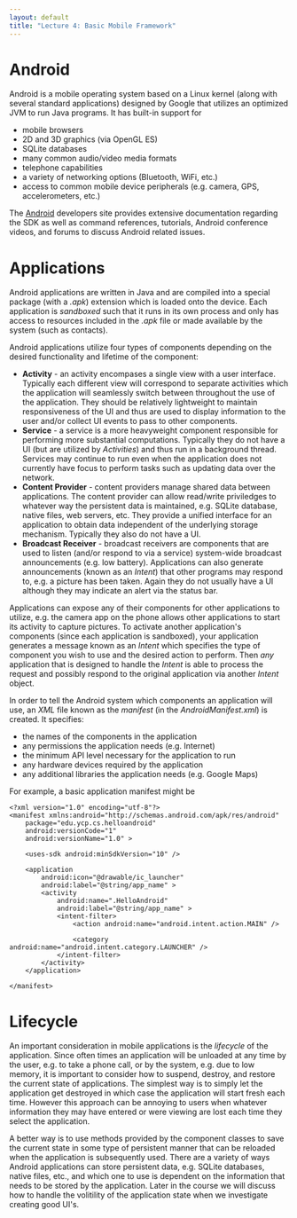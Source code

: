 ```yaml
---
layout: default
title: "Lecture 4: Basic Mobile Framework"
---
```


Android
=======

Android is a mobile operating system based on a Linux kernel (along with several standard applications) designed by Google that utilizes an optimized JVM to run Java programs. It has built-in support for

-   mobile browsers
-   2D and 3D graphics (via OpenGL ES)
-   SQLite databases
-   many common audio/video media formats
-   telephone capabilities
-   a variety of networking options (Bluetooth, WiFi, etc.)
-   access to common mobile device peripherals (e.g. camera, GPS, accelerometers, etc.)

The [Android](http://developer.android.com/index.html) developers site provides extensive documentation regarding the SDK as well as command references, tutorials, Android conference videos, and forums to discuss Android related issues.

Applications
============

Android applications are written in Java and are compiled into a special package (with a *.apk*) extension which is loaded onto the device. Each application is *sandboxed* such that it runs in its own process and only has access to resources included in the *.apk* file or made available by the system (such as contacts).

Android applications utilize four types of components depending on the desired functionality and lifetime of the component:

-   **Activity** - an activity encompases a single view with a user interface. Typically each different view will correspond to separate activities which the application will seamlessly switch between throughout the use of the application. They should be relatively lightweight to maintain responsiveness of the UI and thus are used to display information to the user and/or collect UI events to pass to other components.
-   **Service** - a service is a more heavyweight component responsible for performing more substantial computations. Typically they do not have a UI (but are utilized by *Activities*) and thus run in a background thread. Services may continue to run even when the application does not currently have focus to perform tasks such as updating data over the network.
-   **Content Provider** - content providers manage shared data between applications. The content provider can allow read/write priviledges to whatever way the persistent data is maintained, e.g. SQLite database, native files, web servers, etc. They provide a unified interface for an application to obtain data independent of the underlying storage mechanism. Typically they also do not have a UI.
-   **Broadcast Receiver** - broadcast receivers are components that are used to listen (and/or respond to via a service) system-wide broadcast announcements (e.g. low battery). Applications can also generate announcements (known as an *Intent*) that other programs may respond to, e.g. a picture has been taken. Again they do not usually have a UI although they may indicate an alert via the status bar.

Applications can expose any of their components for other applications to utilize, e.g. the camera app on the phone allows other applications to start its activity to capture pictures. To activate another application's components (since each application is sandboxed), your application generates a message known as an *Intent* which specifies the type of component you wish to use and the desired action to perform. Then *any* application that is designed to handle the *Intent* is able to process the request and possibly respond to the original application via another *Intent* object.

In order to tell the Android system which components an application will use, an *XML* file known as the *manifest* (in the *AndroidManifest.xml*) is created. It specifies:

-   the names of the components in the application
-   any permissions the application needs (e.g. Internet)
-   the minimum API level necessary for the application to run
-   any hardware devices required by the application
-   any additional libraries the application needs (e.g. Google Maps)

For example, a basic application manifest might be

    <?xml version="1.0" encoding="utf-8"?>
    <manifest xmlns:android="http://schemas.android.com/apk/res/android"
        package="edu.ycp.cs.helloandroid"
        android:versionCode="1"
        android:versionName="1.0" >

        <uses-sdk android:minSdkVersion="10" />

        <application
            android:icon="@drawable/ic_launcher"
            android:label="@string/app_name" >
            <activity
                android:name=".HelloAndroid"
                android:label="@string/app_name" >
                <intent-filter>
                    <action android:name="android.intent.action.MAIN" />

                    <category android:name="android.intent.category.LAUNCHER" />
                </intent-filter>
            </activity>
        </application>

    </manifest>

Lifecycle
=========

An important consideration in mobile applications is the *lifecycle* of the application. Since often times an application will be unloaded at any time by the user, e.g. to take a phone call, or by the system, e.g. due to low memory, it is important to consider how to suspend, destroy, and restore the current state of applications. The simplest way is to simply let the application get destroyed in which case the application will start fresh each time. However this approach can be annoying to users when whatever information they may have entered or were viewing are lost each time they select the application.

A better way is to use methods provided by the component classes to save the current state in some type of persistent manner that can be reloaded when the application is subsequently used. There are a variety of ways Android applications can store persistent data, e.g. SQLite databases, native files, etc., and which one to use is dependent on the information that needs to be stored by the application. Later in the course we will discuss how to handle the volitility of the application state when we investigate creating good UI's.
